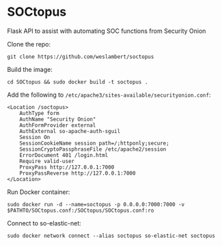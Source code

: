 # SOCtopus
Flask API to assist with automating SOC functions from Security Onion

Clone the repo:   

`git clone https://github.com/weslambert/soctopus`

Build the image:   

`cd SOCtopus && sudo docker build -t soctopus .`

Add the following to `/etc/apache3/sites-available/securityonion.conf`:

````
<Location /soctopus>
	AuthType form
	AuthName "Security Onion"
	AuthFormProvider external
	AuthExternal so-apache-auth-sguil
	Session On
	SessionCookieName session path=/;httponly;secure;
	SessionCryptoPassphraseFile /etc/apache2/session
	ErrorDocument 401 /login.html
	Require valid-user
	ProxyPass http://127.0.0.1:7000
	ProxyPassReverse http://127.0.0.1:7000
</Location>

````

Run Docker container:   

`sudo docker run -d --name=soctopus -p 0.0.0.0:7000:7000 -v $PATHTO/SOCtopus.conf:/SOCtopus/SOCtopus.conf:ro`

Connect to so-elastic-net:    

`sudo docker network connect --alias soctopus so-elastic-net soctopus`
